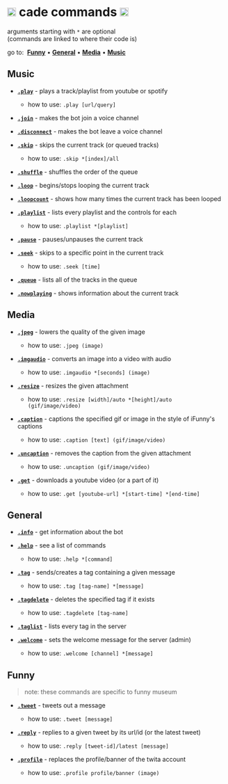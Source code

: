 # <img src='https://i.imgur.com/yxm0XNL.gif' width='20'> cade commands <img src='https://i.imgur.com/yxm0XNL.gif' width='20'>
arguments starting with `*` are optional<br>
(commands are linked to where their code is)

go to:&nbsp; [**Funny**](#funny) • [**General**](#general) • [**Media**](#media) • [**Music**](#music)


## Music
-  [**`.play`**](https://github.com/source64/cade/blob/main/cogs/music.py#L81) - plays a track/playlist from youtube or spotify
   -  how to use: `.play [url/query]`

-  [**`.join`**](https://github.com/source64/cade/blob/main/cogs/music.py#L136) - makes the bot join a voice channel

-  [**`.disconnect`**](https://github.com/source64/cade/blob/main/cogs/music.py#L152) - makes the bot leave a voice channel

-  [**`.skip`**](https://github.com/source64/cade/blob/main/cogs/music.py#L167) - skips the current track (or queued tracks)
   -  how to use: `.skip *[index]/all`

-  [**`.shuffle`**](https://github.com/source64/cade/blob/main/cogs/music.py#L201) - shuffles the order of the queue

-  [**`.loop`**](https://github.com/source64/cade/blob/main/cogs/music.py#L219) - begins/stops looping the current track

-  [**`.loopcount`**](https://github.com/source64/cade/blob/main/cogs/music.py#L237) - shows how many times the current track has been looped

-  [**`.playlist`**](https://github.com/source64/cade/blob/main/cogs/music.py#L249) - lists every playlist and the controls for each
   -  how to use: `.playlist *[playlist]`

-  [**`.pause`**](https://github.com/source64/cade/blob/main/cogs/music.py#L270) - pauses/unpauses the current track

-  [**`.seek`**](https://github.com/source64/cade/blob/main/cogs/music.py#L284) - skips to a specific point in the current track
   -  how to use: `.seek [time]`

-  [**`.queue`**](https://github.com/source64/cade/blob/main/cogs/music.py#L334) - lists all of the tracks in the queue

-  [**`.nowplaying`**](https://github.com/source64/cade/blob/main/cogs/music.py#L348) - shows information about the current track


## Media
-  [**`.jpeg`**](https://github.com/source64/cade/blob/main/cogs/media.py#L50) - lowers the quality of the given image
   -  how to use: `.jpeg (image)`

-  [**`.imgaudio`**](https://github.com/source64/cade/blob/main/cogs/media.py#L68) - converts an image into a video with audio
   -  how to use: `.imgaudio *[seconds] (image)`

-  [**`.resize`**](https://github.com/source64/cade/blob/main/cogs/media.py#L196) - resizes the given attachment
   -  how to use: `.resize [width]/auto *[height]/auto (gif/image/video)`

-  [**`.caption`**](https://github.com/source64/cade/blob/main/cogs/media.py#L256) - captions the specified gif or image in the style of iFunny's captions
   -  how to use: `.caption [text] (gif/image/video)`

-  [**`.uncaption`**](https://github.com/source64/cade/blob/main/cogs/media.py#L298) - removes the caption from the given attachment
   -  how to use: `.uncaption (gif/image/video)`

-  [**`.get`**](https://github.com/source64/cade/blob/main/cogs/media.py#L325) - downloads a youtube video (or a part of it)
   -  how to use: `.get [youtube-url] *[start-time] *[end-time]`


## General
-  [**`.info`**](https://github.com/source64/cade/blob/main/cogs/general.py#L77) - get information about the bot

-  [**`.help`**](https://github.com/source64/cade/blob/main/cogs/general.py#L128) - see a list of commands
   -  how to use: `.help *[command]`

-  [**`.tag`**](https://github.com/source64/cade/blob/main/cogs/general.py#L166) - sends/creates a tag containing a given message
   -  how to use: `.tag [tag-name] *[message]`

-  [**`.tagdelete`**](https://github.com/source64/cade/blob/main/cogs/general.py#L190) - deletes the specified tag if it exists
   -  how to use: `.tagdelete [tag-name]`

-  [**`.taglist`**](https://github.com/source64/cade/blob/main/cogs/general.py#L207) - lists every tag in the server

-  [**`.welcome`**](https://github.com/source64/cade/blob/main/cogs/general.py#L225) - sets the welcome message for the server (admin)
   -  how to use: `.welcome [channel] *[message]`


## Funny
> note: these commands are specific to funny museum
-  [**`.tweet`**](https://github.com/source64/cade/blob/main/cogs/funny.py#L52) - tweets out a message
   -  how to use: `.tweet [message]`

-  [**`.reply`**](https://github.com/source64/cade/blob/main/cogs/funny.py#L69) - replies to a given tweet by its url/id (or the latest tweet)
   -  how to use: `.reply [tweet-id]/latest [message]`

-  [**`.profile`**](https://github.com/source64/cade/blob/main/cogs/funny.py#L126) - replaces the profile/banner of the twita account
   -  how to use: `.profile profile/banner (image)`